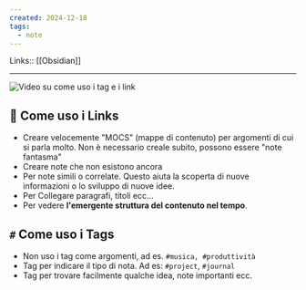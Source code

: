 ```yaml
---
created: 2024-12-18
tags:
  - note
---
```

Links:: [[Obsidian]]

---

![Video su come uso i tag e i link](https://youtu.be/QiZlXgJw_2s?si=osY7RO1rz6ctA_i0)

## 🔗 Come uso i Links

- Creare velocemente "MOCS" (mappe di contenuto) per argomenti di cui si parla molto. Non è necessario creale subito, possono essere "note fantasma"
- Creare note che non esistono ancora
- Per note simili o correlate. Questo aiuta la scoperta di nuove informazioni o lo sviluppo di nuove idee.
- Per Collegare paragrafi, titoli ecc...
- Per vedere **l'emergente struttura del contenuto nel tempo**.

## `#` Come uso i Tags

- Non uso i tag come argomenti, ad es. `#musica, #produttività`
- Tag per indicare il tipo di nota. Ad es: `#project`, `#journal`
- Tag per trovare facilmente qualche idea, note importanti ecc.





